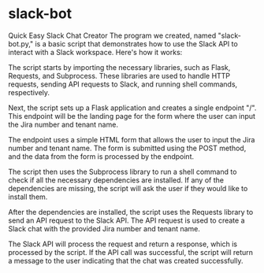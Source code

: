 # slack-bot
Quick Easy Slack Chat Creator
The program we created, named "slack-bot.py," is a basic script that demonstrates how to use the Slack API to interact with a Slack workspace. Here's how it works:

The script starts by importing the necessary libraries, such as Flask, Requests, and Subprocess. These libraries are used to handle HTTP requests, sending API requests to Slack, and running shell commands, respectively.

Next, the script sets up a Flask application and creates a single endpoint "/". This endpoint will be the landing page for the form where the user can input the Jira number and tenant name.

The endpoint uses a simple HTML form that allows the user to input the Jira number and tenant name. The form is submitted using the POST method, and the data from the form is processed by the endpoint.

The script then uses the Subprocess library to run a shell command to check if all the necessary dependencies are installed. If any of the dependencies are missing, the script will ask the user if they would like to install them.

After the dependencies are installed, the script uses the Requests library to send an API request to the Slack API. The API request is used to create a Slack chat with the provided Jira number and tenant name.

The Slack API will process the request and return a response, which is processed by the script. If the API call was successful, the script will return a message to the user indicating that the chat was created successfully.
